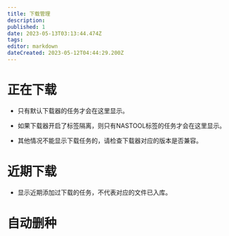 ```yaml
---
title: 下载管理
description: 
published: 1
date: 2023-05-13T03:13:44.474Z
tags: 
editor: markdown
dateCreated: 2023-05-12T04:44:29.200Z
---
```


# 正在下载

- 只有默认下载器的任务才会在这里显示。

- 如果下载器开启了标签隔离，则只有NASTOOL标签的任务才会在这里显示。

- 其他情况不能显示下载任务的，请检查下载器对应的版本是否兼容。



# 近期下载

- 显示近期添加过下载的任务，不代表对应的文件已入库。

# 自动删种